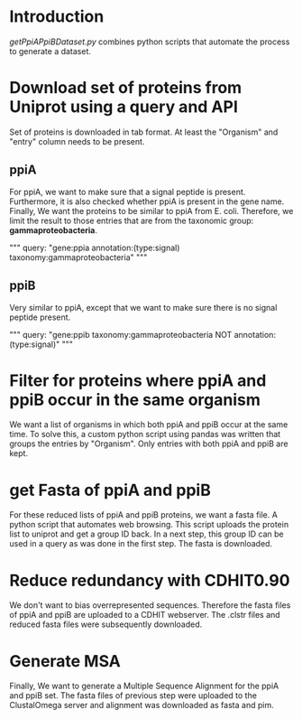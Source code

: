 # Introduction
*getPpiAPpiBDataset.py* combines python scripts that automate the process to generate a dataset.

# Download set of proteins from Uniprot using a query and API
Set of proteins is downloaded in tab format.
At least the "Organism" and "entry" column needs to be present.
## ppiA
For ppiA, we want to make sure that a signal peptide is present.
Furthermore, it is also checked whether ppiA is present in the gene name.
Finally, We want the proteins to be similar to ppiA from E. coli.
Therefore, we limit the result to those entries that are from the taxonomic group: **gammaproteobacteria**.

"""
query: "gene:ppia annotation:(type:signal) taxonomy:gammaproteobacteria"
"""

## ppiB
Very similar to ppiA, except that we want to make sure there is no signal peptide present.

"""
query: "gene:ppib taxonomy:gammaproteobacteria NOT annotation:(type:signal)"
"""

# Filter for proteins where ppiA and ppiB occur in the same organism
We want a list of organisms in which both ppiA and ppiB occur at the same time.
To solve this, a custom python script using pandas was written that groups the entries by "Organism".
Only entries with both ppiA and ppiB are kept.

# get Fasta of ppiA and ppiB
For these reduced lists of ppiA and ppiB proteins, we want a fasta file.
A python script that automates web browsing.
This script uploads the protein list to uniprot and get a group ID back.
In a next step, this group ID can be used in a query as was done in the first step.
The fasta is downloaded. 

# Reduce redundancy with CDHIT0.90
We don't want to bias overrepresented sequences.
Therefore the fasta files of ppiA and ppiB are uploaded to a CDHIT webserver.
The .clstr files and reduced fasta files were subsequently downloaded.

# Generate MSA
Finally, We want to generate a Multiple Sequence Alignment for the ppiA and ppiB set.
The fasta files of previous step were uploaded to the ClustalOmega server and alignment was downloaded as fasta and pim.
